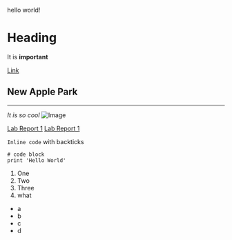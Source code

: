 hello world!

# Heading

It is **important**

[Link](https://www.apple.com)

## New Apple Park

---

_It is so cool_
![Image](https://content.fortune.com/wp-content/uploads/2020/03/Apple-Campus-Silicon-Valley-Coronavirus.jpg)

[Lab Report 1](lab-report-1-week-2.html)
[Lab Report 1](https://<your-username>.github.io/<your-lab-reports-repo>/lab-report-1-week-2.html)

`Inline code` with backticks

```
# code block
print 'Hello World'
```

1. One
2. Two
3. Three
4. what

- a
- b
- c
- d
